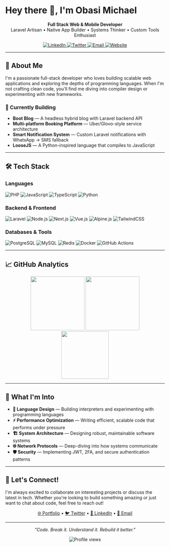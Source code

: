 # Hey there 👋, I'm Obasi Michael

<p align="center">
  <strong>Full Stack Web & Mobile Developer</strong><br>
  Laravel Artisan • Native App Builder • Systems Thinker • Custom Tools Enthusiast
</p>

<p align="center">
  <a href="https://linkedin.com/in/lordeagle" target="_blank">
    <img src="https://img.shields.io/badge/LinkedIn-Obasi%20Michael-0077B5?style=for-the-badge&logo=linkedin&logoColor=white" alt="LinkedIn"/>
  </a>
  <a href="https://twitter.com/return_bird" target="_blank">
    <img src="https://img.shields.io/badge/Twitter-@return_bird-1DA1F2?style=for-the-badge&logo=twitter&logoColor=white" alt="Twitter"/>
  </a>
  <a href="mailto:eaglemike7@gmail.com" target="_blank">
    <img src="https://img.shields.io/badge/Email-Contact_Me-EA4335?style=for-the-badge&logo=gmail&logoColor=white" alt="Email"/>
  </a>
  <a href="https://awtechs.com" target="_blank">
    <img src="https://img.shields.io/badge/Website-awtechs.com-FF5722?style=for-the-badge&logo=firefox-browser&logoColor=white" alt="Website"/>
  </a>
</p>

---

## 🧠 About Me

I'm a passionate full-stack developer who loves building scalable web applications and exploring the depths of programming languages. When I'm not crafting clean code, you'll find me diving into compiler design or experimenting with new frameworks.

### 🚀 Currently Building
- **Boot Blog** — A headless hybrid blog with Laravel backend API
- **Multi-platform Booking Platform** — Uber/Glovo-style service architecture
- **Smart Notification System** — Custom Laravel notifications with WhatsApp → SMS fallback
- **LooseJS** — A Python-inspired language that compiles to JavaScript

---

## 🛠️ Tech Stack

### Languages
![PHP](https://img.shields.io/badge/PHP-777BB4?style=flat-square&logo=php&logoColor=white)
![JavaScript](https://img.shields.io/badge/JavaScript-F7DF1E?style=flat-square&logo=javascript&logoColor=black)
![TypeScript](https://img.shields.io/badge/TypeScript-3178C6?style=flat-square&logo=typescript&logoColor=white)
![Python](https://img.shields.io/badge/Python-3776AB?style=flat-square&logo=python&logoColor=white)

### Backend & Frontend
![Laravel](https://img.shields.io/badge/Laravel-FF2D20?style=flat-square&logo=laravel&logoColor=white)
![Node.js](https://img.shields.io/badge/Node.js-339933?style=flat-square&logo=nodedotjs&logoColor=white)
![Next.js](https://img.shields.io/badge/Next.js-000000?style=flat-square&logo=nextdotjs&logoColor=white)
![Vue.js](https://img.shields.io/badge/Vue.js-4FC08D?style=flat-square&logo=vuedotjs&logoColor=white)
![Alpine.js](https://img.shields.io/badge/Alpine.js-8BC34A?style=flat-square&logo=alpinedotjs&logoColor=white)
![TailwindCSS](https://img.shields.io/badge/Tailwind-06B6D4?style=flat-square&logo=tailwindcss&logoColor=white)

### Databases & Tools
![PostgreSQL](https://img.shields.io/badge/PostgreSQL-336791?style=flat-square&logo=postgresql&logoColor=white)
![MySQL](https://img.shields.io/badge/MySQL-4479A1?style=flat-square&logo=mysql&logoColor=white)
![Redis](https://img.shields.io/badge/Redis-DC382D?style=flat-square&logo=redis&logoColor=white)
![Docker](https://img.shields.io/badge/Docker-2496ED?style=flat-square&logo=docker&logoColor=white)
![GitHub Actions](https://img.shields.io/badge/GitHub_Actions-2088FF?style=flat-square&logo=github-actions&logoColor=white)

---

## 📈 GitHub Analytics

<div align="center">
  <img src="https://github-readme-stats.vercel.app/api?username=lordeagle4&show_icons=true&theme=tokyonight&hide_title=true&count_private=true" height="170"/>
  <img src="https://github-readme-streak-stats.herokuapp.com/?user=lordeagle4&theme=tokyonight" height="170"/>
</div>

<div align="center">
  <img src="https://github-readme-stats.vercel.app/api/top-langs/?username=lordeagle4&layout=compact&theme=tokyonight&hide_title=true" height="150"/>
</div>

---

## 🎯 What I'm Into

- **🔬 Language Design** — Building interpreters and experimenting with programming languages
- **⚡ Performance Optimization** — Writing efficient, scalable code that performs under pressure  
- **🏗️ System Architecture** — Designing robust, maintainable software systems
- **🌐 Network Protocols** — Deep-diving into how systems communicate
- **🛡️ Security** — Implementing JWT, 2FA, and secure authentication patterns

---

## 💬 Let's Connect!

I'm always excited to collaborate on interesting projects or discuss the latest in tech. Whether you're looking to build something amazing or just want to chat about code, feel free to reach out!

<p align="center">
  <a href="https://awtechs.com">🌐 Portfolio</a> •
  <a href="https://twitter.com/return_bird">🐦 Twitter</a> •
  <a href="https://linkedin.com/in/lordeagle">💼 LinkedIn</a> •
  <a href="mailto:eaglemike7@gmail.com">📧 Email</a>
</p>

---

<p align="center">
  <em>"Code. Break it. Understand it. Rebuild it better."</em>
</p>

<p align="center">
  <img src="https://komarev.com/ghpvc/?username=lordeagle4&color=blueviolet&style=flat-square&label=Profile+Views" alt="Profile views"/>
</p>
